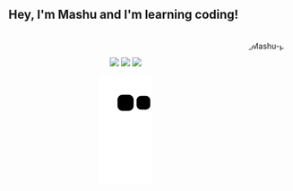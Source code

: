 ## Hey, I'm Mashu and I'm learning coding!
<div align="center">
 
<div style="display: inline_block"><br>
  
 
  <img align="right" alt="Mashu-pic" height="150" style="border-radius:50px;" src="https://cdn.discordapp.com/attachments/852891765190557717/1052433554799329360/download20221203005252.png">
</div>
  
  ##
 
<div> 
 
  <a href="https://instagram.com/matheusthimoty" target="_blank"><img src="https://img.shields.io/badge/-Instagram-%23E4405F?style=for-the-badge&logo=instagram&logoColor=white" target="_blank"></a>
 	<a href="https://www.twitch.tv/matheusthimoty_" target="_blank"><img src="https://img.shields.io/badge/Twitch-9146FF?style=for-the-badge&logo=twitch&logoColor=white" target="_blank"></a>
 <a href="https://discord.gg/aKA5yhWJrd" target="_blank"><img src="https://img.shields.io/badge/Discord-7289DA?style=for-the-badge&logo=discord&logoColor=white" target="_blank"></a> 
  
  ![Snake animation](https://github.com/rafaballerini/rafaballerini/blob/output/github-contribution-grid-snake.svg)
 
</div>

